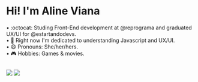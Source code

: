 # Hi! I'm Aline Viana

• :octocat: Studing Front-End development at @reprograma and graduated UX/UI for @estartandodevs. <br>
• :rainbow: Right now I'm dedicated to understanding Javascript and UX/UI. <br>
• 😄 Pronouns: She/her/hers. <br>
• :video_game: Hobbies: Games & movies.


##

<div>
  <a href="mailto:contato@alinemacielviana018@gmail"><img src="https://img.shields.io/badge/Gmail-D14836?style=for-the-badge&logo=gmail&logoColor=white"></a>
  <a href="https://www.linkedin.com/in/viana-aline/" target="_blank" rel="noopener"><img src="https://img.shields.io/badge/LinkedIn-0077B5?style=for-the-badge&logo=linkedin&logoColor=white"></a>
  </div>
